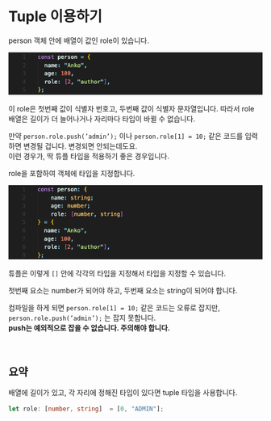 # Tuple 이용하기

person 객체 안에 배열이 값인 role이 있습니다.

![person 객체](img/ts6_1.png)

이 role은 첫번째 값이 식별자 번호고, 두번째 값이 식별자 문자열입니다. 따라서 role 배열은 길이가 더 늘어나거나 자리마다 타입이 바뀔 수 없습니다.

만약 `person.role.push(’admin’);` 이나 `person.role[1] = 10;` 같은 코드를 입력하면 변경될 겁니다. 변경되면 안되는데도요.  
이런 경우가, 딱 튜플 타입을 적용하기 좋은 경우입니다.  

role을 포함하여 객체에 타입을 지정합니다.

![튜플을 포함해 타입 지정](img/ts6_2.png)

튜플은 이렇게 `[]` 안에 각각의 타입을 지정해서 타입을 지정할 수 있습니다.

첫번째 요소는 number가 되어야 하고, 두번째 요소는 string이 되어야 합니다.

컴파일을 하게 되면 `person.role[1] = 10;` 같은 코드는 오류로 잡지만, `person.role.push(’admin’);` 는 잡지 못합니다.  
**push는 예외적으로 잡을 수 없습니다. 주의해야 합니다.**

<br/>

## 요약
배열에 길이가 있고, 각 자리에 정해진 타입이 있다면 tuple 타입을 사용합니다.
```typescript
let role: [number, string]  = [0, "ADMIN"];
```

<br/>